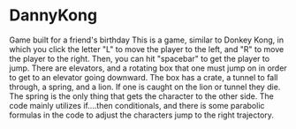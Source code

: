 # DannyKong
Game built for a friend's birthday
This is a game, similar to Donkey Kong, in which you click the letter "L" to move the player to the left, and "R" to move the player to the right. Then, you can hit "spacebar" to get the player to jump. There are elevators, and a rotating box that one must jump on in order to get to an elevator going downward. The box has a crate, a tunnel to fall through, a spring, and a lion. If one is caught on the lion or tunnel they die. The spring is the only thing that gets the character to the other side.  The code mainly utilizes if....then conditionals, and there is some parabolic formulas in the code to adjust the characters jump to the right trajectory.
